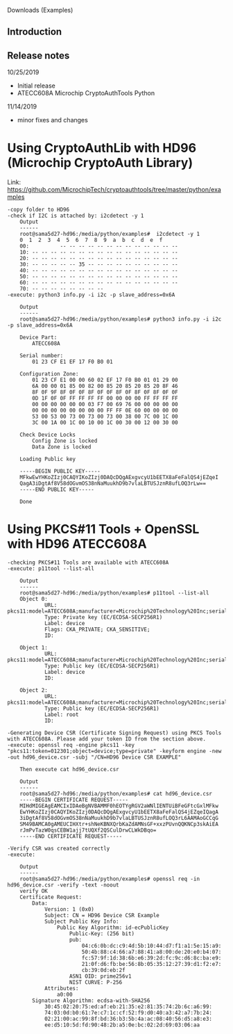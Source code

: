 Downloads (Examples)

Introduction
------------------------

Release notes
-----------
10/25/2019
  - Initial release
  - ATECC608A Microchip CryptoAuthTools Python

11/14/2019
  - minor fixes and changes


Using CryptoAuthLib with HD96 (Microchip CryptoAuth Library)
====================================================
Link: https://github.com/MicrochipTech/cryptoauthtools/tree/master/python/examples

    -copy folder to HD96
    -check if I2C is attached by: i2cdetect -y 1
        Output
        ------
        root@sama5d27-hd96:/media/python/examples#  i2cdetect -y 1
        0  1  2  3  4  5  6  7  8  9  a  b  c  d  e  f
        00:          -- -- -- -- -- -- -- -- -- -- -- -- --
        10: -- -- -- -- -- -- -- -- -- -- -- -- -- -- -- --
        20: -- -- -- -- -- -- -- -- -- -- -- -- -- -- -- --
        30: -- -- -- -- -- 35 -- -- -- -- -- -- -- -- -- --
        40: -- -- -- -- -- -- -- -- -- -- -- -- -- -- -- --
        50: -- -- -- -- -- -- -- -- -- -- -- -- -- -- -- --
        60: -- -- -- -- -- -- -- -- -- -- -- -- -- -- -- --
        70: -- -- -- -- -- -- -- --
    -execute: python3 info.py -i i2c -p slave_address=0x6A 

        Output
        ------
        root@sama5d27-hd96:/media/python/examples# python3 info.py -i i2c -p slave_address=0x6A

        Device Part:
            ATECC608A

        Serial number:
            01 23 CF E1 EF 17 F0 B0 01

        Configuration Zone:
            01 23 CF E1 00 00 60 02 EF 17 F0 B0 01 01 29 00
            6A 00 00 01 85 00 82 00 85 20 85 20 85 20 8F 46
            8F 0F 9F 8F 0F 0F 8F 0F 0F 8F 0F 8F 0F 8F 0F 0F
            0D 1F 0F 0F FF FF FF FF 00 00 00 00 FF FF FF FF
            00 00 00 00 00 00 03 F7 00 69 76 00 00 00 00 00
            00 00 00 00 00 00 00 00 FF FF 0E 60 00 00 00 00
            53 00 53 00 73 00 73 00 73 00 38 00 7C 00 1C 00
            3C 00 1A 00 1C 00 10 00 1C 00 30 00 12 00 30 00

        Check Device Locks
            Config Zone is locked
            Data Zone is locked

        Loading Public key

        -----BEGIN PUBLIC KEY-----
        MFkwEwYHKoZIzj0CAQYIKoZIzj0DAQcDQgAExgvcyU1bEETX8aFeFalQS4jEZqeI
        QagA3iDgtAf8V58dOGvmOS38nNaMuukhD9b7vlaLBTUSJznR8ufLOQ3rLw==
        -----END PUBLIC KEY-----

        Done
    
Using PKCS#11 Tools + OpenSSL with HD96 ATECC608A 
====================================================

    -checking PKCS#11 Tools are available with ATECC608A
    -execute: p11tool --list-all

        Output
        ------
        root@sama5d27-hd96:/media/python/examples# p11tool --list-all
        Object 0:
                URL: pkcs11:model=ATECC608A;manufacturer=Microchip%20Technology%20Inc;serial=CFE1EF17F0B0;token=012301;object=device;type=private
                Type: Private key (EC/ECDSA-SECP256R1)
                Label: device
                Flags: CKA_PRIVATE; CKA_SENSITIVE;
                ID:

        Object 1:
                URL: pkcs11:model=ATECC608A;manufacturer=Microchip%20Technology%20Inc;serial=CFE1EF17F0B0;token=012301;object=device;type=public
                Type: Public key (EC/ECDSA-SECP256R1)
                Label: device
                ID:

        Object 2:
                URL: pkcs11:model=ATECC608A;manufacturer=Microchip%20Technology%20Inc;serial=CFE1EF17F0B0;token=012301;object=root;type=public
                Type: Public key (EC/ECDSA-SECP256R1)
                Label: root
                ID:

    -Generating Device CSR (Certificate Signing Request) using PKCS Tools with ATECC608A. Please add your token ID from the section above.
    -execute: openssl req -engine pkcs11 -key "pkcs11:token=012301;object=device;type=private" -keyform engine -new -out hd96_device.csr -subj "/CN=HD96 Device CSR EXAMPLE" 
        
        Then execute cat hd96_device.csr

        Output
        ------
        root@sama5d27-hd96:/media/python/examples# cat hd96_device.csr
        -----BEGIN CERTIFICATE REQUEST-----
        MIHdMIGEAgEAMCIxIDAeBgNVBAMMF0hEOTYgRGV2aWNlIENTUiBFeGFtcGxlMFkw
        EwYHKoZIzj0CAQYIKoZIzj0DAQcDQgAExgvcyU1bEETX8aFeFalQS4jEZqeIQagA
        3iDgtAf8V58dOGvmOS38nNaMuukhD9b7vlaLBTUSJznR8ufLOQ3rL6AAMAoGCCqG
        SM49BAMCA0gAMEUCIHXtr+shNeKBNXQrbKaZdAMNsGF+xxzPUvnQQKNCp3skAiEA
        rJmPvTazW0qsCEBW1ajj7tUQXf2QSCulDrwCLWkDBqo=
        -----END CERTIFICATE REQUEST-----
    
    -Verify CSR was created correctly
    -execute:

        Output
        ------
        root@sama5d27-hd96:/media/python/examples# openssl req -in hd96_device.csr -verify -text -noout
        verify OK
        Certificate Request:
            Data:
                Version: 1 (0x0)
                Subject: CN = HD96 Device CSR Example
                Subject Public Key Info:
                    Public Key Algorithm: id-ecPublicKey
                        Public-Key: (256 bit)
                        pub:
                            04:c6:0b:dc:c9:4d:5b:10:44:d7:f1:a1:5e:15:a9:
                            50:4b:88:c4:66:a7:88:41:a8:00:de:20:e0:b4:07:
                            fc:57:9f:1d:38:6b:e6:39:2d:fc:9c:d6:8c:ba:e9:
                            21:0f:d6:fb:be:56:8b:05:35:12:27:39:d1:f2:e7:
                            cb:39:0d:eb:2f
                        ASN1 OID: prime256v1
                        NIST CURVE: P-256
                Attributes:
                    a0:00
            Signature Algorithm: ecdsa-with-SHA256
                30:45:02:20:75:ed:af:eb:21:35:e2:81:35:74:2b:6c:a6:99:
                74:03:0d:b0:61:7e:c7:1c:cf:52:f9:d0:40:a3:42:a7:7b:24:
                02:21:00:ac:99:8f:bd:36:b3:5b:4a:ac:08:40:56:d5:a8:e3:
                ee:d5:10:5d:fd:90:48:2b:a5:0e:bc:02:2d:69:03:06:aa
